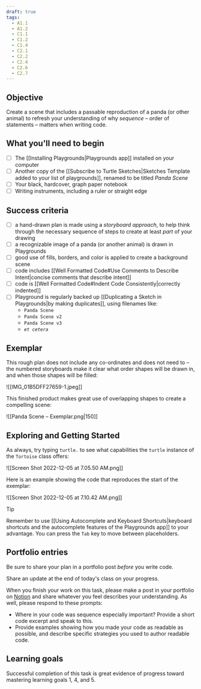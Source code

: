 ```yaml
---
draft: true
tags:
  - A1.1
  - A1.2
  - C1.1
  - C1.2
  - C1.4
  - C2.1
  - C2.2
  - C2.4
  - C2.6
  - C2.7
---
```


## Objective

Create a scene that includes a passable reproduction of a panda (or other animal) to refresh your understanding of why *sequence* – order of statements – matters when writing code.

## What you'll need to begin
- [ ] The [[Installing Playgrounds|Playgrounds app]] installed on your computer
- [ ] Another copy of the [[Subscribe to Turtle Sketches|Sketches Template added to your list of playgrounds]], renamed to be titled *Panda Scene*
- [ ] Your black, hardcover, graph paper notebook
- [ ] Writing instruments, including a ruler or straight edge

## Success criteria
- [ ] a hand-drawn plan is made using a *storyboard approach*, to help think through the necessary sequence of steps to create at least *part* of your drawing
- [ ] a recognizable image of a panda (or another animal) is drawn in Playgrounds
- [ ] good use of fills, borders, and color is applied to create a background scene
- [ ] code includes [[Well Formatted Code#Use Comments to Describe Intent|concise comments that describe intent]]
- [ ] code is [[Well Formatted Code#Indent Code Consistently|correctly indented]]
- [ ] Playground is regularly backed up [[Duplicating a Sketch in Playgrounds|by making duplicates]], using filenames like:
	- `Panda Scene`
	- `Panda Scene v2`
	- `Panda Scene v3`
	- *`et cetera`*

## Exemplar

This rough plan does not include any co-ordinates and does not need to – the numbered storyboards make it clear what order shapes will be drawn in, and when those shapes will be filled:

![[IMG_01B5DFF27659-1.jpeg]]

This finished product makes great use of overlapping shapes to create a compelling scene:

![[Panda Scene – Exemplar.png|150]]

## Exploring and Getting Started

As always, try typing `turtle.` to see what capabilities the `turtle` instance of the `Tortoise` class offers:

![[Screen Shot 2022-12-05 at 7.05.50 AM.png]]

Here is an example showing the code that reproduces the start of the exemplar:

![[Screen Shot 2022-12-05 at 7.10.42 AM.png]]

> [!TIP]
> Remember to use [[Using Autocomplete and Keyboard Shortcuts|keyboard shortcuts and the autocomplete features of the Playgrounds app]] to your advantage. You can press the `Tab` key to move between placeholders.

## Portfolio entries

Be sure to share your plan in a portfolio post *before* you write code.

Share an update at the end of today's class on your progress.

When you finish your work on this task, please make a post in your portfolio on [Notion](https://notion.so) and share whatever you feel describes your understanding. As well, please respond to these prompts:

- Where in your code was sequence especially important? Provide a short code excerpt and speak to this.
- Provide examples showing how you made your code as readable as possible, and describe specific strategies you used to author readable code.

## Learning goals
Successful completion of this task is great evidence of progress toward mastering  learning goals 1, 4, and 5.